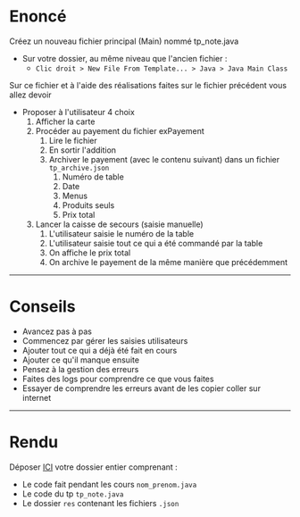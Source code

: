 # Enoncé

Créez un nouveau fichier principal (Main) nommé tp_note.java

- Sur votre dossier, au même niveau que l'ancien fichier :
  - `Clic droit > New File From Template... > Java > Java Main Class`

Sur ce fichier et à l'aide des réalisations faites sur le fichier précédent vous allez devoir

- Proposer à l'utilisateur 4 choix
  1. Afficher la carte
  2. Procéder au payement du fichier exPayement
     1. Lire le fichier
     2. En sortir l'addition
     3. Archiver le payement (avec le contenu suivant) dans un fichier `tp_archive.json`
        1. Numéro de table
        2. Date
        3. Menus
        4. Produits seuls
        5. Prix total
  3. Lancer la caisse de secours (saisie manuelle)
     1. L'utilisateur saisie le numéro de la table
     2. L'utilisateur saisie tout ce qui a été commandé par la table
     3. On affiche le prix total
     4. On archive le payement de la même manière que précédemment

---

# Conseils

- Avancez pas à pas
- Commencez par gérer les saisies utilisateurs
- Ajouter tout ce qui a déjà été fait en cours
- Ajouter ce qu'il manque ensuite
- Pensez à la gestion des erreurs
- Faites des logs pour comprendre ce que vous faites
- Essayer de comprendre les erreurs avant de les copier coller sur internet

---

# Rendu

Déposer [ICI](https://drive.google.com/drive/folders/1vfR4_VwpH2sgLq3iDTgTiPwyP3jOlPx0?usp=sharing) votre dossier entier comprenant :

- Le code fait pendant les cours `nom_prenom.java`
- Le code du tp `tp_note.java`
- Le dossier `res` contenant les fichiers `.json`
